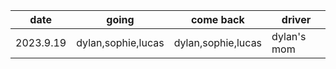 | date | going | come back | driver|
|------|-------|-----------|-------|
|2023.9.19| dylan,sophie,lucas | dylan,sophie,lucas| dylan's mom| 
